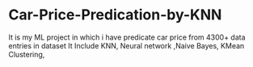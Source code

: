 # Car-Price-Predication-by-KNN
It is my ML project in which i have predicate car price from 4300+ data entries in dataset
It Include KNN, Neural network ,Naive Bayes, KMean Clustering, 
